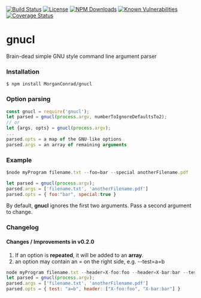 [![Build Status](https://secure.travis-ci.org/MorganConrad/gnucl.png)](http://travis-ci.org/MorganConrad/gnucl)
[![License](http://img.shields.io/badge/license-MIT-A31F34.svg)](https://github.com/MorganConrad/gnucl)
[![NPM Downloads](http://img.shields.io/npm/dm/gnucl.svg)](https://www.npmjs.org/package/gnucl)
[![Known Vulnerabilities](https://snyk.io/test/github/morganconrad/gnucl/badge.svg)](https://snyk.io/test/github/morganconrad/gnucl)
[![Coverage Status](https://coveralls.io/repos/github/MorganConrad/gnucl/badge.svg)](https://coveralls.io/github/MorganConrad/gnucl)



# gnucl
Brain-dead simple GNU style command line argument parser

### Installation

`$ npm install MorganConrad/gnucl`

### Option parsing

```js
const gnucl = require('gnucl');
let parsed = gnucl(process.argv, numberToIgnoreDefaultsTo2);
// or
let {args, opts} = gnucl(process.argv);
...
parsed.opts = a map of the GNU-like options
parsed.args = an array of remaining arguments
```

### Example

```js
$node myProgram filename.txt --foo=bar --special anotherFilename.pdf

let parsed = gnucl(process.argv);
parsed.args = ['filename.txt', 'anotherFilename.pdf']
parsed.opts = { foo:"bar", special:true }
```

By default, **gnucl** ignores the first two arguments.  Pass a second argument to change.

### Changelog

#### Changes / Improvements in v0.2.0

1) If an option is **repeated**, it will be added to an **array**.
2) an option may contain an = on the right side, e.g. --test=a=b

```js
node myProgram filename.txt --header=X-foo:foo --header=X-bar:bar --test=a=b anotherFilename.pdf'
let parsed = gnucl(process.argv);
parsed.args = ['filename.txt', 'anotherFilename.pdf']
parsed.opts = { test: "a=b", header: ["X-foo:foo", "X-bar:bar"] }
```
